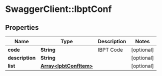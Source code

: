 # SwaggerClient::IbptConf

## Properties
Name | Type | Description | Notes
------------ | ------------- | ------------- | -------------
**code** | **String** | IBPT Code | [optional] 
**description** | **String** |  | [optional] 
**list** | [**Array&lt;IpbtConfItem&gt;**](IpbtConfItem.md) |  | [optional] 


